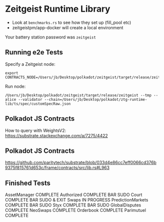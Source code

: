 # Zeitgeist Runtime Library

- Look at `benchmarks.rs` to see how they set up (fill_pool etc)
- zeitgeistpm/app-docker will create a local environment

Your battery station password was `zeitgeist`

## Running e2e Tests
Specify a Zeitgeist node:  

```
export CONTRACTS_NODE=/Users/jb/Desktop/polkadot/zeitgeist/target/release/zeitgeist
```

Run node:

```
/Users/jb/Desktop/polkadot/zeitgeist/target/release/zeitgeist --tmp --alice --validator --chain=/Users/jb/Desktop/polkadot/ztg-runtime-lib/ts/spec/customSpecRaw.json
```

## Polkadot JS Contracts

How to query with WeightsV2:
https://substrate.stackexchange.com/a/7275/4422

## Polkadot JS Contracts
https://github.com/paritytech/substrate/blob/033d4e86cc7eff0066cd376b9375f815761d653c/frame/contracts/src/lib.rs#L963

## Finished Tests

AssetManager            COMPLETE
Authorized              COMPLETE BAR SUDO
Court                   COMPLETE BAR SUDO & EXIT
Swaps                   IN PROGRESS
PredictionMarkets       COMPLETE BAR SUDO
Styx                    COMPLETE BAR SUDO
GlobalDisputes          COMPLETE
NeoSwaps                COMPLETE
Orderbook               COMPLETE
Parimutuel              COMPLETE
